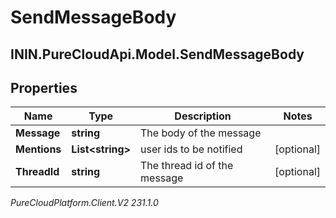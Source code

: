 # SendMessageBody

## ININ.PureCloudApi.Model.SendMessageBody

## Properties

|Name | Type | Description | Notes|
|------------ | ------------- | ------------- | -------------|
| **Message** | **string** | The body of the message | |
| **Mentions** | **List&lt;string&gt;** | user ids to be notified | [optional] |
| **ThreadId** | **string** | The thread id of the message | [optional] |



_PureCloudPlatform.Client.V2 231.1.0_
